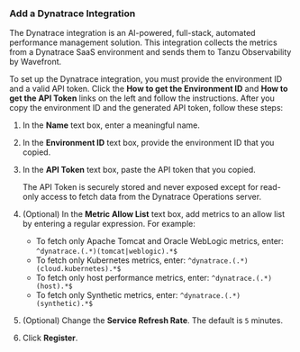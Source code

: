 ### Add a Dynatrace Integration

The Dynatrace integration is an AI-powered, full-stack, automated performance management solution. This integration collects the metrics from a Dynatrace SaaS environment and sends them to Tanzu Observability by Wavefront.

To set up the Dynatrace integration, you must provide the environment ID and a valid API token. Click the **How to get the Environment ID** and **How to get the API Token** links on the left and follow the instructions. After you copy the environment ID and the generated API token, follow these steps:

1. In the **Name** text box, enter a meaningful name.
2. In the **Environment ID** text box, provide the environment ID that you copied.
3. In the **API Token** text box, paste the API token that you copied.
  
   The API Token is securely stored and never exposed except for read-only access to fetch data from the Dynatrace Operations server.

4. (Optional) In the **Metric Allow List** text box, add metrics to an allow list by entering a regular expression. For example:
   
   * To fetch only Apache Tomcat and Oracle WebLogic metrics, enter: `^dynatrace.(.*)(tomcat|weblogic).*$`
   * To fetch only Kubernetes metrics, enter: `^dynatrace.(.*)(cloud.kubernetes).*$`
   * To fetch only host performance metrics, enter: `^dynatrace.(.*)(host).*$`
   * To fetch only Synthetic metrics, enter: `^dynatrace.(.*)(synthetic).*$`
5. (Optional) Change the **Service Refresh Rate**. The default is `5` minutes.
6. Click **Register**.
